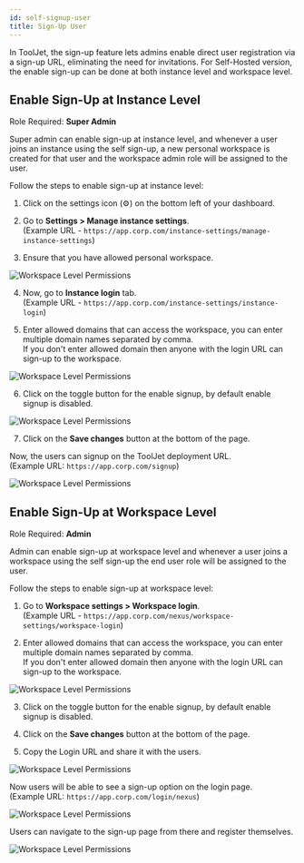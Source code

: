 ```yaml
---
id: self-signup-user
title: Sign-Up User
---
```


In ToolJet, the sign-up feature lets admins enable direct user registration via a sign-up URL, eliminating the need for invitations. For Self-Hosted version, the enable sign-up can be done at both instance level and workspace level. 

## Enable Sign-Up at Instance Level

Role Required: **Super Admin** <br/>

Super admin can enable sign-up at instance level, and whenever a user joins an instance using the self sign-up, a new personal workspace is created for that user and the workspace admin role will be assigned to the user.

Follow the steps to enable sign-up at instance level:

1. Click on the settings icon (⚙️) on the bottom left of your dashboard.

2. Go to **Settings > Manage instance settings**. <br/> 
    (Example URL - `https://app.corp.com/instance-settings/manage-instance-settings`)

3. Ensure that you have allowed personal workspace.

<img className="screenshot-full" src="/img/user-management/onboard-user/self-signup/personal-ws.png" alt="Workspace Level Permissions" />

4. Now, go to **Instance login** tab. <br/> 
    (Example URL - `https://app.corp.com/instance-settings/instance-login`)

5. Enter allowed domains that can access the workspace, you can enter multiple domain names separated by comma. <br/>
If you don't enter allowed domain then anyone with the login URL can sign-up to the workspace.

<img className="screenshot-full" src="/img/user-management/onboard-user/self-signup/sh-allowed-domain.png" alt="Workspace Level Permissions" />

6. Click on the toggle button for the enable signup, by default enable signup is disabled.

<img className="screenshot-full" src="/img/user-management/onboard-user/self-signup/sh-enable-signup.png" alt="Workspace Level Permissions" />

7. Click on the **Save changes** button at the bottom of the page.

Now, the users can signup on the ToolJet deployment URL. <br/>
(Example URL: `https://app.corp.com/signup`)

<img className="screenshot-full" src="/img/user-management/onboard-user/self-signup/instance-signup.png" alt="Workspace Level Permissions" />

## Enable Sign-Up at Workspace Level

Role Required: **Admin** <br/>

Admin can enable sign-up at workspace level and whenever a user joins a workspace using the self sign-up the end user role will be assigned to the user.

Follow the steps to enable sign-up at workspace level:

1. Go to **Workspace settings > Workspace login**. <br/>
    (Example URL - `https://app.corp.com/nexus/workspace-settings/workspace-login`)

2. Enter allowed domains that can access the workspace, you can enter multiple domain names separated by comma. <br/>
If you don't enter allowed domain then anyone with the login URL can sign-up to the workspace.

<img className="screenshot-full" src="/img/user-management/onboard-user/self-signup/allowed-domain.png" alt="Workspace Level Permissions" />

3. Click on the toggle button for the enable signup, by default enable signup is disabled.

4. Click on the **Save changes** button at the bottom of the page.

5. Copy the Login URL and share it with the users.

<img className="screenshot-full" src="/img/user-management/onboard-user/self-signup/login-url.png" alt="Workspace Level Permissions" />

Now users will be able to see a sign-up option on the login page. <br/>
(Example URL: `https://app.corp.com/login/nexus`)

<img className="screenshot-full" src="/img/user-management/onboard-user/self-signup/login-page.png" alt="Workspace Level Permissions" />

Users can navigate to the sign-up page from there and register themselves.

<img className="screenshot-full" src="/img/user-management/onboard-user/self-signup/signup-page.png" alt="Workspace Level Permissions" />

